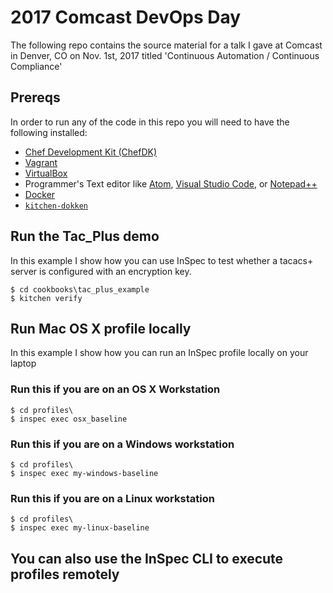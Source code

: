 # 2017 Comcast DevOps Day
The following repo contains the source material for a talk I gave at
Comcast in Denver, CO on Nov. 1st, 2017 titled 'Continuous Automation / Continuous Compliance' 

## Prereqs
In order to run any of the code in this repo you will need to have the following installed:

- [Chef Development Kit (ChefDK)](https://downloads.chef.io/chef-dk/)
- [Vagrant](https://vagrantup.com)
- [VirtualBox](https://www.virtualbox.org/)
- Programmer's Text editor like [Atom](http://atom.io), [Visual Studio Code](https://code.visualstudio.com/), or [Notepad++](https://notepad-plus-plus.org/)
- [Docker](http://docker.io/)
- [`kitchen-dokken`](https://github.com/someara/kitchen-dokken)

## Run the Tac_Plus demo
In this example I show how you can use InSpec to test whether a tacacs+ server is configured with an encryption key. 
```
$ cd cookbooks\tac_plus_example
$ kitchen verify
```

## Run Mac OS X profile locally
In this example I show how you can run an InSpec profile locally on your laptop

### Run this if you are on an OS X Workstation
```
$ cd profiles\
$ inspec exec osx_baseline
```

### Run this if you are on a Windows workstation
```
$ cd profiles\
$ inspec exec my-windows-baseline
```

### Run this if you are on a Linux workstation
```
$ cd profiles\
$ inspec exec my-linux-baseline
```

## You can also use the InSpec CLI to execute profiles remotely
